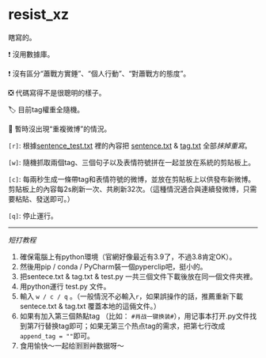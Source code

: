 # resist_xz

瞎寫的。

:heavy_exclamation_mark: 沒用數據庫。

:heavy_exclamation_mark: 沒有區分“蕭戰方實錘”、“個人行動”、“對蕭戰方的態度”。

:negative_squared_cross_mark: 代碼寫得不是很聰明的樣子。

:label: 目前tag權重全隨機。

:small_blue_diamond: 暫時沒出現“重複微博”的情況。



`[r]`: 根據<u>sentence_test.txt</u> 裡的內容把 <u>sentence.txt</u> & <u>tag.txt</u> 全部*抹掉重寫*。

`[w]`: 隨機抓取兩個tag、三個句子以及表情符號拼在一起並放在系統的剪貼板上。

`[c]`: 每兩秒生成一條帶tag和表情符號的微博，並放在剪貼板上以供發布新微博。剪貼板上的內容每2s刷新一次、共刷新32次。（這種情況適合與連續發微博，只需要粘貼、發送即可。）

`[q]`: 停止運行。



***

*短打教程*

1. 確保電腦上有python環境（官網好像最近有3.9了，不過3.8肯定OK）。
2. 然後用pip / conda / PyCharm裝一個pyperclip吧，挺小的。
3. 把sentece.txt & tag.txt & test.py 一共三個文件下載後放在同一個文件夾裡。
4. 用python運行 test.py 文件。
5. 輸入 `w / c / q` 。（一般情況不必輸入`r`，如果誤操作的話，推薦重新下載sentece.txt & tag.txt 覆蓋本地的這倆文件。）
6. 如果有加入第三個熱點tag （比如： `#肖战一键换装#`），用记事本打开.py文件找到第7行替换tag即可；如果无第三个热点tag的需求，把第七行改成`append_tag = ""`即可。
7. 食用愉快～一起给🈹️🈹️艸数据呀～